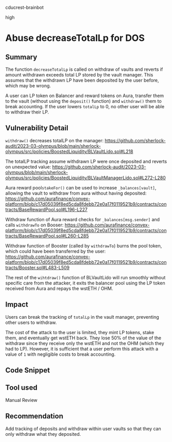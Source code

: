 cducrest-brainbot

high

# Abuse decreaseTotalLp for DOS

## Summary

The function `decreaseTotalLp` is called on withdraw of vaults and reverts if amount withdrawn exceeds total LP stored by the vault manager. This assumes that the withdrawn LP have been deposited by the user before, which may be wrong.

A user can LP token on Balancer and reward tokens on Aura, transfer them to the vault (without using the `deposit()` function) and `withdraw()` them to break accounting. If the user lowers `totalLp` to 0, no other user will be able to withdraw their LP.

## Vulnerability Detail

`withdraw()` decreases totalLP on the manager: 
https://github.com/sherlock-audit/2023-03-olympus/blob/main/sherlock-olympus/src/policies/BoostedLiquidity/BLVaultLido.sol#L218

The totalLP tracking assume withdrawn LP were once deposited and reverts on unexpected value:
https://github.com/sherlock-audit/2023-03-olympus/blob/main/sherlock-olympus/src/policies/BoostedLiquidity/BLVaultManagerLido.sol#L272-L280

Aura reward pool`stakeFor()` can be used to increase `_balances[vault]`, allowing the vault to withdraw from aura without having deposited:
https://github.com/aurafinance/convex-platform/blob/c17d05039f8ed5cda8fdebb72e0a17f0119521b9/contracts/contracts/BaseRewardPool.sol#L196-L227

Withdraw function of Aura reward checks for `_balances[msg.sender]` and calls `withdrawTo` on Booser:
https://github.com/aurafinance/convex-platform/blob/c17d05039f8ed5cda8fdebb72e0a17f0119521b9/contracts/contracts/BaseRewardPool.sol#L260-L285

Withdraw function of Booster (called by `withdrawTo`) burns the pool token, which could have been transferred by the user:
https://github.com/aurafinance/convex-platform/blob/c17d05039f8ed5cda8fdebb72e0a17f0119521b9/contracts/contracts/Booster.sol#L483-L509

The rest of the `wihtdraw()` function of BLVaultLido will run smoothly without specific care from the attacker, it exits the balancer pool using the LP token received from Aura and repays the wstETH / OHM.

## Impact

Users can break the tracking of `totalLp` in the vault manager, preventing other users to withdraw.

The cost of the attack to the user is limited, they mint LP tokens, stake them, and eventually get wstETH back. They lose 50% of the value of the withdraw since they receive only the wstETH and not the OHM (which they had to LP). However, it is sufficient that a user perform this attack with a value of `1` with negligible costs to break accounting.

## Code Snippet

## Tool used

Manual Review

## Recommendation

Add tracking of deposits and withdraw within user vaults so that they can only withdraw what they deposited.
